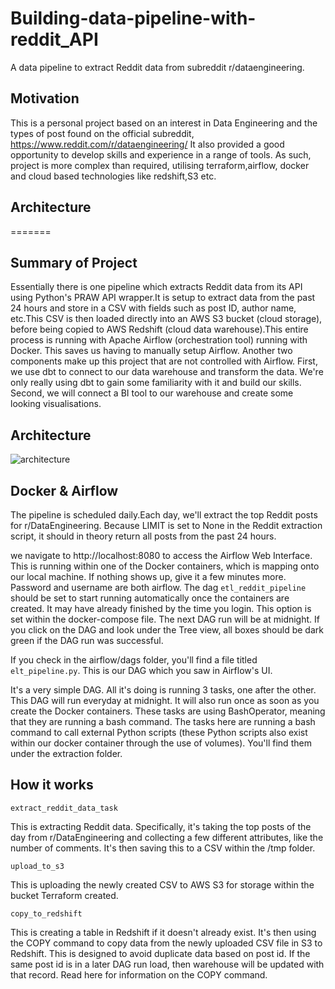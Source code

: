 # Building-data-pipeline-with-reddit_API

A data pipeline to extract Reddit data from subreddit r/dataengineering.

## Motivation

This is a personal project based on an interest in Data Engineering and the types of post found on the official subreddit, https://www.reddit.com/r/dataengineering/ It also provided a good opportunity to develop skills and experience in a range of tools. As such, project is more complex than required, utilising terraform,airflow, docker and cloud based technologies like redshift,S3 etc.


## Architecture
=======
## Summary of Project
Essentially there is one pipeline which extracts Reddit data from its API using Python's PRAW API wrapper.It is setup to extract data from the past 24 hours and store in a CSV with fields such as post ID, author name, etc.This CSV is then loaded directly into an AWS S3 bucket (cloud storage), before being copied to AWS Redshift (cloud data warehouse).This entire process is running with Apache Airflow (orchestration tool) running with Docker. This saves us having to manually setup Airflow.
Another two components make up this project that are not controlled with Airflow.
First, we use dbt to connect to our data warehouse and transform the data. We're only really using dbt to gain some familiarity with it and build our skills.
Second, we will connect a BI tool to our warehouse and create some looking visualisations.

## Architecture

![architecture](https://user-images.githubusercontent.com/51442225/180514792-98aa000f-644d-45ca-b8a3-a99eec6b93bc.png)



## Docker & Airflow

The pipeline is scheduled daily.Each day, we'll extract the top Reddit posts for r/DataEngineering. Because LIMIT is set to None in the Reddit extraction script, it should in theory return all posts from the past 24 hours.

we navigate to http://localhost:8080 to access the Airflow Web Interface. This is running within one of the Docker containers, which is mapping onto our local machine. If nothing shows up, give it a few minutes more. Password and username are both airflow. 
The dag `etl_reddit_pipeline` should be set to start running automatically once the containers are created. It may have already finished by the time you login. This option is set within the docker-compose file. The next DAG run will be at midnight. If you click on the DAG and look under the Tree view, all boxes should be dark green if the DAG run was successful. 

If you check in the airflow/dags folder, you'll find a file titled `elt_pipeline.py`. This is our DAG which you saw in Airflow's UI.

It's a very simple DAG. All it's doing is running 3 tasks, one after the other. This DAG will run everyday at midnight. It will also run once as soon as you create the Docker containers. These tasks are using BashOperator, meaning that they are running a bash command. The tasks here are running a bash command to call external Python scripts (these Python scripts also exist within our docker container through the use of volumes). You'll find them under the extraction folder.

## How it works

`extract_reddit_data_task`

This is extracting Reddit data. Specifically, it's taking the top posts of the day from r/DataEngineering and collecting a few different attributes, like the number of comments. It's then saving this to a CSV within the /tmp folder.

`upload_to_s3`

This is uploading the newly created CSV to AWS S3 for storage within the bucket Terraform created.

`copy_to_redshift`

This is creating a table in Redshift if it doesn't already exist. It's then using the COPY command to copy data from the newly uploaded CSV file in S3 to Redshift. This is designed to avoid duplicate data based on post id. If the same post id is in a later DAG run load, then warehouse will be updated with that record. Read here for information on the COPY command.
